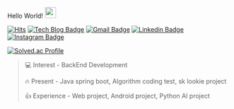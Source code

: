 Hello World! <img src="https://github.com/TheDudeThatCode/TheDudeThatCode/raw/master/Assets/Hi.gif" width="25" height="25">

[![Hits](https://hits.seeyoufarm.com/api/count/incr/badge.svg?url=https%3A%2F%2Fgithub.com%2Fyoonho0922&count_bg=%2379C83D&title_bg=%23555555&icon=&icon_color=%23E7E7E7&title=hits&edge_flat=false)](https://hits.seeyoufarm.com)
[![Tech Blog Badge](https://img.shields.io/badge/-Tech%20blog-gray?style=flat-square&logo=github&link=https://ahn3330.tistory.com/)](https://ahn3330.tistory.com/)
[![Gmail Badge](https://img.shields.io/badge/Gmail-d14836?style=flat-square&logo=Gmail&logoColor=white&link=mailto:yoonho5684@gmail.com)](mailto:yoonho5684@gmail.com)
[![Linkedin Badge](https://img.shields.io/badge/-LinkedIn-blue?style=flat-square&logo=Linkedin&logoColor=white&link=https://https://www.linkedin.com/in/yoonho-ahn-30baa5203/)](https://www.linkedin.com/in/yoonho-ahn-30baa5203/)
[![Instagram Badge](https://img.shields.io/badge/-Instagram-dd2a7b?style=flat-square&logo=instagram&logoColor=white&link=https://www.instagram.com/yoon_nno/)](https://www.instagram.com/dbsgh_a/) 

[![Solved.ac Profile](http://mazassumnida.wtf/api/v2/generate_badge?boj=yoonho0922)](https://solved.ac/yoonho0922/)

> 💻 Interest -  BackEnd Development
>
> 🔥 Present - Java spring boot, Algorithm coding test, sk lookie project
>
> 👍 Experience - Web project, Android project, Python AI project
